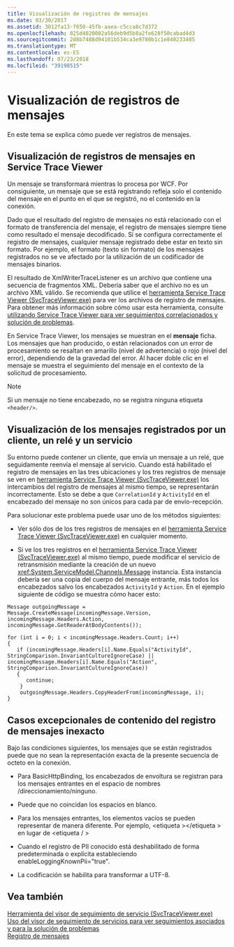 ```yaml
---
title: Visualización de registros de mensajes
ms.date: 03/30/2017
ms.assetid: 3012fa13-f650-45fb-aaea-c5cca8c7d372
ms.openlocfilehash: 025d4020002a56deb9d5b8a2fe628f50cabad4d3
ms.sourcegitcommit: 2d8b7488d94101b534ca3e9780b1c1e840233405
ms.translationtype: MT
ms.contentlocale: es-ES
ms.lasthandoff: 07/23/2018
ms.locfileid: "39198515"
---
```

# <a name="viewing-message-logs"></a>Visualización de registros de mensajes
En este tema se explica cómo puede ver registros de mensajes.  
  
## <a name="viewing-message-logs-in-the-service-trace-viewer"></a>Visualización de registros de mensajes en Service Trace Viewer  
 Un mensaje se transformará mientras lo procesa por WCF. Por consiguiente, un mensaje que se está registrando refleja solo el contenido del mensaje en el punto en el que se registró, no el contenido en la conexión.  
  
 Dado que el resultado del registro de mensajes no está relacionado con el formato de transferencia del mensaje, el registro de mensajes siempre tiene como resultado el mensaje decodificado. Si se configura correctamente el registro de mensajes, cualquier mensaje registrado debe estar en texto sin formato. Por ejemplo, el formato (texto sin formato) de los mensajes registrados no se ve afectado por la utilización de un codificador de mensajes binarios.  
  
 El resultado de XmlWriterTraceListener es un archivo que contiene una secuencia de fragmentos XML. Debería saber que el archivo no es un archivo XML válido. Se recomienda que utilice el [herramienta Service Trace Viewer (SvcTraceViewer.exe)](../../../../docs/framework/wcf/service-trace-viewer-tool-svctraceviewer-exe.md) para ver los archivos de registro de mensajes. Para obtener más información sobre cómo usar esta herramienta, consulte [utilizando Service Trace Viewer para ver seguimientos correlacionados y solución de problemas](../../../../docs/framework/wcf/diagnostics/tracing/using-service-trace-viewer-for-viewing-correlated-traces-and-troubleshooting.md).  
  
 En Service Trace Viewer, los mensajes se muestran en el **mensaje** ficha. Los mensajes que han producido, o están relacionados con un error de procesamiento se resaltan en amarillo (nivel de advertencia) o rojo (nivel del error), dependiendo de la gravedad del error. Al hacer doble clic en el mensaje se muestra el seguimiento del mensaje en el contexto de la solicitud de procesamiento.  
  
> [!NOTE]
>  Si un mensaje no tiene encabezado, no se registra ninguna etiqueta `<header/>`.  
  
## <a name="viewing-messages-logged-by-a-client-a-relay-and-a-service"></a>Visualización de los mensajes registrados por un cliente, un relé y un servicio  
 Su entorno puede contener un cliente, que envía un mensaje a un relé, que seguidamente reenvía el mensaje al servicio. Cuando está habilitado el registro de mensajes en las tres ubicaciones y los tres registros de mensaje se ven en [herramienta Service Trace Viewer (SvcTraceViewer.exe)](../../../../docs/framework/wcf/service-trace-viewer-tool-svctraceviewer-exe.md) los intercambios del registro de mensajes al mismo tiempo, se representarán incorrectamente. Esto se debe a que `CorrelationId` y `ActivityId` en el encabezado del mensaje no son únicos para cada par de envío-recepción.  
  
 Para solucionar este problema puede usar uno de los métodos siguientes:  
  
-   Ver sólo dos de los tres registros de mensajes en el [herramienta Service Trace Viewer (SvcTraceViewer.exe)](../../../../docs/framework/wcf/service-trace-viewer-tool-svctraceviewer-exe.md) en cualquier momento.  
  
-   Si ve los tres registros en el [herramienta Service Trace Viewer (SvcTraceViewer.exe)](../../../../docs/framework/wcf/service-trace-viewer-tool-svctraceviewer-exe.md) al mismo tiempo, puede modificar el servicio de retransmisión mediante la creación de un nuevo <xref:System.ServiceModel.Channels.Message> instancia. Esta instancia debería ser una copia del cuerpo del mensaje entrante, más todos los encabezados salvo los encabezados `ActivityId` y `Action`. En el ejemplo siguiente de código se muestra cómo hacer esto:  
  
```  
Message outgoingMessage = Message.CreateMessage(incomingMessage.Version, incomingMessage.Headers.Action, incomingMessage.GetReaderAtBodyContents());  
  
for (int i = 0; i < incomingMessage.Headers.Count; i++)  
{  
   if (incomingMessage.Headers[i].Name.Equals("ActivityId", StringComparison.InvariantCultureIgnoreCase) ||  
incomingMessage.Headers[i].Name.Equals("Action", StringComparison.InvariantCultureIgnoreCase))  
   {  
      continue;  
    }  
    outgoingMessage.Headers.CopyHeaderFrom(incomingMessage, i);  
}  
```  
  
## <a name="exceptional-cases-for-inaccurate-message-logging-content"></a>Casos excepcionales de contenido del registro de mensajes inexacto  
 Bajo las condiciones siguientes, los mensajes que se están registrados puede que no sean la representación exacta de la presente secuencia de octeto en la conexión.  
  
-   Para BasicHttpBinding, los encabezados de envoltura se registran para los mensajes entrantes en el espacio de nombres /direccionamiento/ninguno.  
  
-   Puede que no coincidan los espacios en blanco.  
  
-   Para los mensajes entrantes, los elementos vacíos se pueden representar de manera diferente. Por ejemplo, \<etiqueta >\</etiqueta > en lugar de \<etiqueta / >  
  
-   Cuando el registro de PII conocido está deshabilitado de forma predeterminada o explícita estableciendo enableLoggingKnownPii="true".  
  
-   La codificación se habilita para transformar a UTF-8.  
  
## <a name="see-also"></a>Vea también  
 [Herramienta del visor de seguimiento de servicio (SvcTraceViewer.exe)](../../../../docs/framework/wcf/service-trace-viewer-tool-svctraceviewer-exe.md)  
 [Uso del visor de seguimiento de servicios para ver seguimientos asociados y para la solución de problemas](../../../../docs/framework/wcf/diagnostics/tracing/using-service-trace-viewer-for-viewing-correlated-traces-and-troubleshooting.md)  
 [Registro de mensajes](../../../../docs/framework/wcf/diagnostics/message-logging.md)
